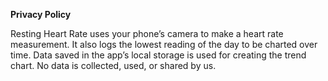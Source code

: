 **Privacy Policy**

Resting Heart Rate uses your phone’s camera to make a heart rate measurement. It also logs the lowest reading of the day to be charted over time. Data saved in the app’s local storage is used for creating the trend chart. No data is collected, used, or shared by us.
